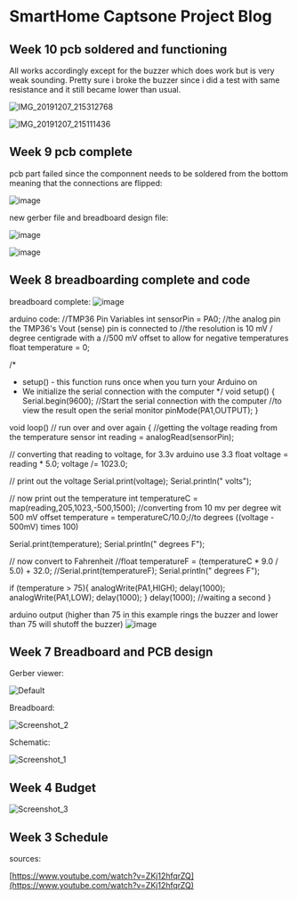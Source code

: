 # SmartHome Captsone Project Blog

## Week 10 pcb soldered and functioning
All works accordingly except for the buzzer which does work but is very weak sounding. Pretty sure i broke the buzzer since i did a test with same resistance and it still became lower than usual.

![IMG_20191207_215312768](https://user-images.githubusercontent.com/54862231/70383545-b050b480-193d-11ea-9e81-566d23c7aded.jpg)

![IMG_20191207_215111436](https://user-images.githubusercontent.com/54862231/70383582-26edb200-193e-11ea-8a1f-a55b292656c7.jpg)

## Week 9 pcb complete
pcb part failed since the componnent needs to be soldered from the bottom meaning that the connections are flipped:

![image](https://user-images.githubusercontent.com/54862231/70078917-a93e4500-15d1-11ea-841b-06c10aaba2a9.png)

new gerber file and breadboard design file:

![image](https://user-images.githubusercontent.com/54862231/70086254-fb866280-15df-11ea-9747-9ca9253ebba7.png)

![image](https://user-images.githubusercontent.com/54862231/70086292-12c55000-15e0-11ea-85b6-22c55b001d99.png)



## Week 8 breadboarding complete and code
breadboard complete:
![image](https://user-images.githubusercontent.com/54862231/70077583-0edd0200-15cf-11ea-9273-255e69d3c73c.png)

arduino code:
//TMP36 Pin Variables
int sensorPin = PA0; //the analog pin the TMP36's Vout (sense) pin is connected to
                        //the resolution is 10 mV / degree centigrade with a
                        //500 mV offset to allow for negative temperatures
float temperature = 0;
 
/*
 * setup() - this function runs once when you turn your Arduino on
 * We initialize the serial connection with the computer
 */
void setup()
{
  Serial.begin(9600);  //Start the serial connection with the computer
                       //to view the result open the serial monitor
  pinMode(PA1,OUTPUT);
}
 
void loop()                     // run over and over again
{
 //getting the voltage reading from the temperature sensor
 int reading = analogRead(sensorPin);  
 
 // converting that reading to voltage, for 3.3v arduino use 3.3
 float voltage = reading * 5.0;
 voltage /= 1023.0;
 
 // print out the voltage
 Serial.print(voltage); Serial.println(" volts");
 
 // now print out the temperature
 int temperatureC = map(reading,205,1023,-500,1500);  //converting from 10 mv per degree wit 500 mV offset
 temperature = temperatureC/10.0;//to degrees ((voltage - 500mV) times 100)
 
 Serial.print(temperature); Serial.println(" degrees F");
 
 // now convert to Fahrenheit
 //float temperatureF = (temperatureC * 9.0 / 5.0) + 32.0;
 //Serial.print(temperatureF); Serial.println(" degrees F");

 if (temperature > 75){
  analogWrite(PA1,HIGH);
  delay(1000);
  analogWrite(PA1,LOW);
  delay(1000);
 }
 delay(1000);                                     //waiting a second
}

arduino output (higher than 75 in this example rings the buzzer and lower than 75 will shutoff the buzzer)
![image](https://user-images.githubusercontent.com/54862231/70077868-a3476480-15cf-11ea-97ed-3275525aa89f.png)


## Week 7 Breadboard and PCB design
Gerber viewer:

![Default](https://user-images.githubusercontent.com/54862231/67780192-19d6cc80-fa3c-11e9-80d7-9fbb309de1cd.png)

Breadboard: 

![Screenshot_2](https://user-images.githubusercontent.com/54862231/67780337-5acee100-fa3c-11e9-8cd3-b3541d048885.png)

Schematic:

![Screenshot_1](https://user-images.githubusercontent.com/54862231/67780514-910c6080-fa3c-11e9-9a91-516aea3c226a.png)

## Week 4 Budget

![Screenshot_3](https://user-images.githubusercontent.com/54862231/67780749-eba5bc80-fa3c-11e9-9051-c0d799068fd1.png)

## Week 3 Schedule
sources:

[https://www.youtube.com/watch?v=ZKj12hfqrZQ](https://www.youtube.com/watch?v=ZKj12hfqrZQ)


